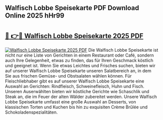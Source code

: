 ## Walfisch Lobbe Speisekarte PDF Download Online 2025 hHr99

# <h2><a href="http://gcc0lam.nevu.top/?p=Walfisch+Lobbe+Speisekarte">🔗 👉🔴 Walfisch Lobbe Speisekarte 2025 PDF</a></h2>

[![Walfisch Lobbe Speisekarte 2025 PDF](https://i.imgur.com/dBaPXMq.png)](http://gcc0lam.nevu.top/?p=Walfisch+Lobbe+Speisekarte)
Die Walfisch Lobbe Speisekarte ist nicht nur eine Liste von Gerichten in einem Restaurant oder Café, sondern auch Ihre Gelegenheit, etwas zu finden, das für Ihren Geschmack köstlich und geeignet ist. Wenn Sie etwas Leichtes und Frisches suchen, bieten wir auf unserer Walfisch Lobbe Speisekarte unseren Salatbereich an, in dem Sie aus frischen Gemüse- und Obstsalaten wählen können. Für Fleischliebhaber gibt es auf unserer Walfisch Lobbe Speisekarte eine Auswahl an Gerichten: Rindfleisch, Schweinefleisch, Huhn und Fisch. Unseren Auserwählten bieten wir köstliche Gerichte wie Schaschlik und Steak an, die im Feuer der alten Wälder zubereitet werden. Unsere Walfisch Lobbe Speisekarte umfasst eine große Auswahl an Desserts, von klassischen Torten und Kuchen bis hin zu exquisiten Crème Brûlée und Schokoladenspezialitäten.

